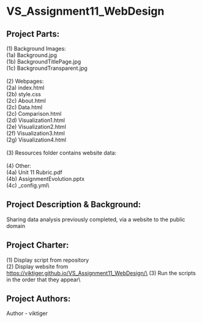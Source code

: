 # VS_Assignment11_WebDesign


## **Project Parts:**
(1) Background Images:\
(1a) Background.jpg\
(1b) BackgroundTitlePage.jpg\
(1c) BackgroundTransparent.jpg\
\
(2) Webpages:\
(2a) index.html\
(2b) style.css\
(2c) About.html\
(2c) Data.html\
(2c) Comparison.html\
(2d) Visualization1.html\
(2e) Visualization2.html\
(2f) Visualization3.html\
(2g) Visualization4.html\
\
(3) Resources folder contains website data:\
\
(4) Other:\
(4a) Unit 11 Rubric.pdf\
(4b) AssignmentEvolution.pptx\
(4c) _config.yml\

## **Project Description & Background:**
Sharing data analysis previously completed, via a website to the public domain

## **Project Charter:**
(1) Display script from repository\
(2) Display website from https://viktiger.github.io/VS_Assignment11_WebDesign/\
(3) Run the scripts in the order that they appear\

## **Project Authors:**
Author - viktiger
